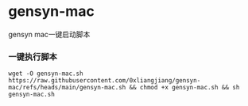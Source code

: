 # gensyn-mac
gensyn mac一键启动脚本

### 一键执行脚本

```shell
wget -O gensyn-mac.sh https://raw.githubusercontent.com/0xliangjiang/gensyn-mac/refs/heads/main/gensyn-mac.sh && chmod +x gensyn-mac.sh && sh gensyn-mac.sh
```
